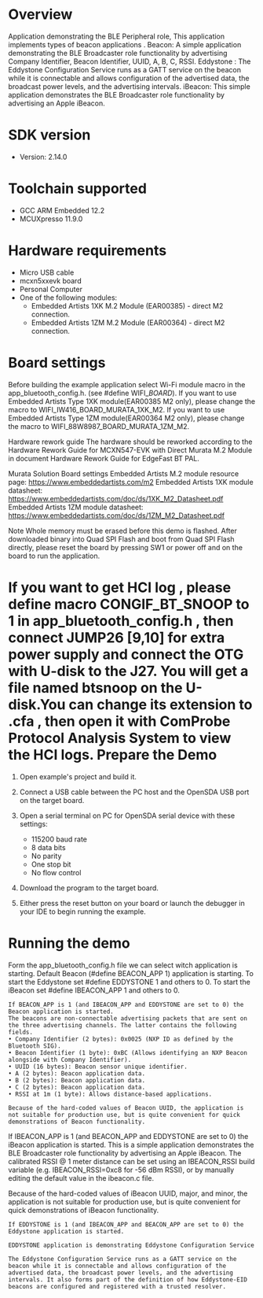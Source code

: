 Overview
========
Application demonstrating the BLE Peripheral role, This application implements types of beacon applications .
Beacon: A simple application demonstrating the BLE Broadcaster role functionality by advertising Company Identifier, Beacon Identifier, UUID, A, B, C, RSSI.
Eddystone : The Eddystone Configuration Service runs as a GATT service on the beacon while it is connectable and allows configuration of the advertised data, the broadcast power levels, and the advertising intervals.
iBeacon: This simple application demonstrates the BLE Broadcaster role functionality by advertising an Apple iBeacon.


SDK version
===========
- Version: 2.14.0

Toolchain supported
===================
- GCC ARM Embedded  12.2
- MCUXpresso  11.9.0

Hardware requirements
=====================
- Micro USB cable
- mcxn5xxevk board
- Personal Computer
- One of the following modules:
  - Embedded Artists 1XK M.2 Module (EAR00385) - direct M2 connection.
  - Embedded Artists 1ZM M.2 Module (EAR00364) - direct M2 connection.

Board settings
==============
Before building the example application select Wi-Fi module macro in the app_bluetooth_config.h. (see #define WIFI_<SoC Name>_BOARD_<Module Name>).
If you want to use Embedded Artists Type 1XK module(EAR00385 M2 only), please change the macro to WIFI_IW416_BOARD_MURATA_1XK_M2.
If you want to use Embedded Artists Type 1ZM module(EAR00364 M2 only), please change the macro to WIFI_88W8987_BOARD_MURATA_1ZM_M2.

Hardware rework guide
The hardware should be reworked according to the Hardware Rework Guide for MCXN547-EVK with Direct Murata M.2 Module in document Hardware Rework Guide for EdgeFast BT PAL.


Murata Solution Board settings
Embedded Artists M.2 module resource page: https://www.embeddedartists.com/m2
Embedded Artists 1XK module datasheet: https://www.embeddedartists.com/doc/ds/1XK_M2_Datasheet.pdf
Embedded Artists 1ZM module datasheet: https://www.embeddedartists.com/doc/ds/1ZM_M2_Datasheet.pdf


Note
Whole memory must be erased before this demo is flashed.
After downloaded binary into Quad SPI Flash and boot from Quad SPI Flash directly,
please reset the board by pressing SW1 or power off and on the board to run the application.

If you want to get HCI log , please define macro CONGIF_BT_SNOOP to 1 in app_bluetooth_config.h , then connect JUMP26 [9,10] for extra power supply and connect the OTG with U-disk to the J27.
You will get a file named btsnoop on the U-disk.You can change its extension to .cfa , then open it with ComProbe Protocol Analysis System to view the HCI logs.
Prepare the Demo
================

1.  Open example's project and build it.

2.  Connect a USB cable between the PC host and the OpenSDA USB port on the target board.

3.  Open a serial terminal on PC for OpenSDA serial device with these settings:
    - 115200 baud rate
    - 8 data bits
    - No parity
    - One stop bit
    - No flow control

4.  Download the program to the target board.

5.  Either press the reset button on your board or launch the debugger in your IDE to begin running the example.

Running the demo
================
Form the app_bluetooth_config.h file we can select witch application is starting. Default Beacon (#define BEACON_APP 1) application is starting.
To start the Eddystone set #define EDDYSTONE 1 and others to 0. To start the iBeacon set #define IBEACON_APP 1 and others to 0.
~~~~~~~~~~~~~~~~~~~~~~~~~~~~~~~~~~~
If BEACON_APP is 1 (and IBEACON_APP and EDDYSTONE are set to 0) the Beacon application is started.
The beacons are non-connectable advertising packets that are sent on the three advertising channels. The latter contains the following fields.
• Company Identifier (2 bytes): 0x0025 (NXP ID as defined by the Bluetooth SIG).
• Beacon Identifier (1 byte): 0xBC (Allows identifying an NXP Beacon alongside with Company Identifier).
• UUID (16 bytes): Beacon sensor unique identifier.
• A (2 bytes): Beacon application data.
• B (2 bytes): Beacon application data.
• C (2 bytes): Beacon application data.
• RSSI at 1m (1 byte): Allows distance-based applications.

Because of the hard-coded values of Beacon UUID, the application is not suitable for production use, but is quite convenient for quick demonstrations of Beacon functionality.
~~~~~~~~~~~~~~~~~~~~~~~~~~~~~~~~~~~
If IBEACON_APP is 1 (and BEACON_APP and EDDYSTONE are set to 0) the iBeacon application is started.
This is a simple application demonstrates the BLE Broadcaster role functionality by advertising an Apple iBeacon. The calibrated RSSI @ 1 meter distance can be set using an IBEACON_RSSI build variable (e.g. IBEACON_RSSI=0xc8 for -56 dBm RSSI), or by manually editing the default value in the ibeacon.c file.

Because of the hard-coded values of iBeacon UUID, major, and minor, the application is not suitable for production use, but is quite convenient for quick demonstrations of iBeacon functionality.
~~~~~~~~~~~~~~~~~~~~~~~~~~~~~~~~~~~
If EDDYSTONE is 1 (and IBEACON_APP and BEACON_APP are set to 0) the Eddystone application is started.

EDDYSTONE application is demonstrating Eddystone Configuration Service

The Eddystone Configuration Service runs as a GATT service on the beacon while it is connectable and allows configuration of the advertised data, the broadcast power levels, and the advertising intervals. It also forms part of the definition of how Eddystone-EID beacons are configured and registered with a trusted resolver.
~~~~~~~~~~~~~~~~~~~~~~~~~~~~~~~~~~~
